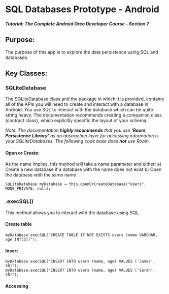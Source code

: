 # SQL Databases Prototype - Android
##### Tutorial: The Complete Android Oreo Developer Course - Section 7

## Purpose: 
The purpose of this app is to explore the data persistence using SQL and databases.


## Key Classes:
### SQLiteDatabase
The SQLiteDatabase class and the package in which it is provided, contains all of the APIs you will need to create and interact with a database in Android. You use SQL to interact with the database which can be quite string heavy. The documentation recommends creating a companion class (contract class), which explicitly specific the layout of your schema. 

<em>Note: The documentation <strong>highly recommends</strong> that you use <strong>'Room Persistence Library'</strong> as an abstraction layer for accessing information is your SQLiteDatabases. The following code base does <strong>not</strong> use Room.</em>

#### Open or Create:
As the name implies, this method will take a name parameter and either:
a) Create a new database if a database with the name does not exist
b) Open the database with the same name
```
SQLiteDatabase myDatabase = this.openOrCreateDatabase("Users", MODE_PRIVATE, null);
```

### .execSQL()
This method allows you to interact with the database using SQL. 

#### Create table
```
myDatabase.execSQL("CREATE TABLE IF NOT EXISTS users (name VARCHAR, age INT(3))");
```

#### Insert
```
myDatabase.execSQL("INSERT INTO users (name, age) VALUES ('James', 30)");
myDatabase.execSQL("INSERT INTO users (name, age) VALUES ('Sarah', 28)");
```

#### Accessing 


